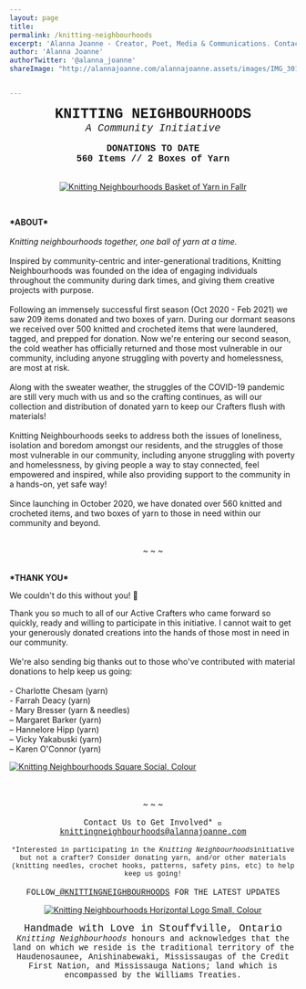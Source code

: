 ```yaml
---
layout: page
title:  
permalink: /knitting-neighbourhoods
excerpt: 'Alanna Joanne - Creator, Poet, Media & Communications. Contact me: knittingneighbourhoods@alannajoanne.com'
author: 'Alanna Joanne'
authorTwitter: '@alanna_joanne'
shareImage: "http://alannajoanne.com/alannajoanne.assets/images/IMG_3019.jpeg" 


---
```


<center style="font-family: Courier New; font-size: 25px; "><b>KNITTING NEIGHBOURHOODS</b></center>
<center style="font-family: Courier New; font-size: 18px; "><em>A Community Initiative</em></center>

<br>

<center style="font-family: Courier New; font-size: 16px; "><b>DONATIONS TO DATE</b></center>
<center style="font-family: Courier New; font-size: 16px; "><b>560 Items // 2 Boxes of Yarn</b></center>

<br>

<p>
  <center>
  <a href="http://alannajoanne.com/alannajoanne.assets/images/IMG_3019.jpeg" target="_blank"><img class="img-responsive" class="w3-round-small" src="http://alannajoanne.com/alannajoanne.assets/images/IMG_3019.jpeg" alt="Knitting Neighbourhoods Basket of Yarn in Fallr"></a>
</center>
</p>

<br>
<div class="poem">
 <p>
<b>*ABOUT*</b>
<br>
<br>
<em>Knitting neighbourhoods together, one ball of yarn at a time.</em>
<br>
<br>
Inspired by community-centric and inter-generational traditions, Knitting Neighbourhoods was founded on the idea of engaging individuals throughout the community during dark times, and giving them creative projects with purpose.
<br>
<br>
Following an immensely successful first season (Oct 2020 - Feb 2021) we saw 209 items donated and two boxes of yarn. During our dormant seasons we received over 500 knitted and crocheted items that were laundered, tagged, and prepped for donation. Now we're entering our second season, the cold weather has officially returned and those most vulnerable in our community, including anyone struggling with poverty and homelessness, are most at risk.
<br>
<br>
Along with the sweater weather, the struggles of the COVID-19 pandemic are still very much with us and so the crafting continues, as will our collection and distribution of donated yarn to keep our Crafters flush with materials! 
<br>
<br>
Knitting Neighbourhoods seeks to address both the issues of loneliness, isolation and boredom amongst our residents, and the struggles of those most vulnerable in our community, including anyone struggling with poverty and homelessness, by giving people a way to stay connected, feel empowered and inspired, while also providing support to the community in a hands-on, yet safe way!
<br>
<br>
Since launching in October 2020, we have donated over 560 knitted and crocheted items, and two boxes of yarn to those in need within our community and beyond.
</p>
</div>


<br>
<center> ~ ~ ~</center>
<br>

<div class="poem">
<p>
<b>*THANK YOU*</b>
<br>
</p>  
We couldn't do this without you! 🧶
<br>
<p>
Thank you so much to all of our Active Crafters who came forward so quickly, ready and willing to participate in this initiative. I cannot wait to get your generously donated creations into the hands of those most in need in our community.
<br>
<br>
We're also sending big thanks out to those who've contributed with material donations to help keep us going:
<br>
<br>
- Charlotte Chesam (yarn)
<br>
- Farrah Deacy (yarn)
<br>
- Mary Bresser (yarn & needles)
<br>
– Margaret Barker (yarn)
<br> 
– Hannelore Hipp (yarn)
<br>
– Vicky Yakabuski (yarn)
<br>
– Karen O'Connor (yarn)
</p>
<p>
  <a href="https://alannajoanne.com/alannajoanne.assets/images/KN Colour Square.png" target="_blank"><img class="img-responsive" class="w3-round-large" src="https://alannajoanne.com/alannajoanne.assets/images/KN Colour Square.png" alt="Knitting Neighbourhoods Square Social, Colour"></a>
</p>
<br>
</div>


<br>
<center> ~ ~ ~</center>
<br>

<center style= "font-family: Courier New; font-size: 14px;">Contact Us to Get Involved* 💌 <a href="mailto:knittingneighbourhoods@alannajoanne.com">knittingneighbourhoods@alannajoanne.com</a></center>
<br>
<center style= "font-family: Courier New; font-size: 12px;">*Interested in participating in the <em>Knitting Neighbourhoods</em>initiative but not a crafter? Consider donating yarn, and/or other materials (knitting needles, crochet hooks, patterns, safety pins, etc) to help keep us going!</center>
<br>
<center style= "font-family: Courier New; font-size: 14px;">FOLLOW<a href="https://www.instagram.com/knittingneighbourhoods/"> @KNITTINGNEIGHBOURHOODS</a> FOR THE LATEST UPDATES</center>

<p>
  <center>
  <a href="https://alannajoanne.com/alannajoanne.assets/images/KnittingNeighbourhoods_Logo_Rectangle-Small-Colour.png" target="_blank"><img class="img-responsive" class="w3-round-small" src="https://alannajoanne.com/alannajoanne.assets/images/KnittingNeighbourhoods_Logo_Rectangle-Small-Colour.png" alt="Knitting Neighbourhoods Horizontal Logo Small, Colour"></a>
</center>
</p>

<center style= "font-family: Courier New; font-size: 18px;">Handmade with Love in Stouffville, Ontario</center> 
<center style= "font-family: Courier New; font-size: 14px;"><em>Knitting Neighbourhoods</em> honours and acknowledges that the land on which we reside is the traditional territory of the Haudenosaunee, Anishinabewaki, Mississaugas of the Credit First Nation, and Mississauga Nations; land which is encompassed by the Williams Treaties.</center> 
<br/>


<br>